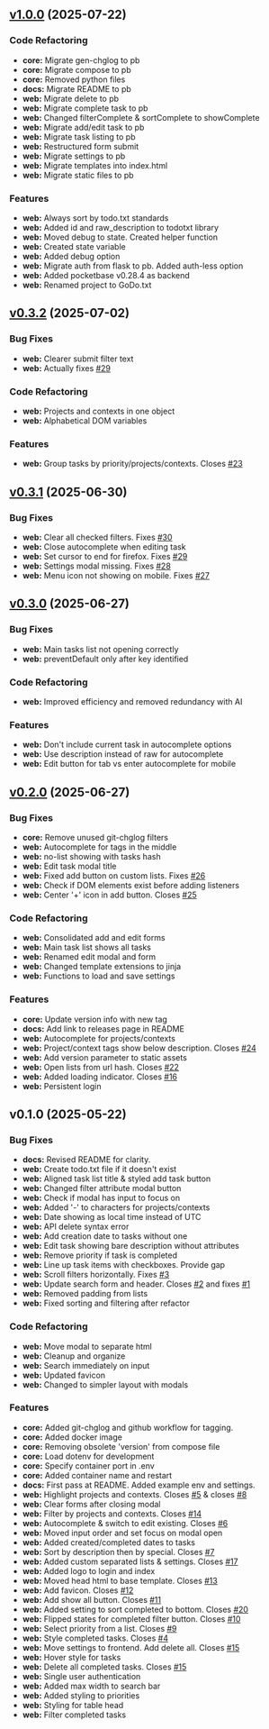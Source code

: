 
<a name="v1.0.0"></a>
## [v1.0.0](https://github.com/aleyoscar/groctxt/compare/v0.3.2...v1.0.0) (2025-07-22)

### Code Refactoring

* **core:** Migrate gen-chglog to pb
* **core:** Migrate compose to pb
* **core:** Removed python files
* **docs:** Migrate README to pb
* **web:** Migrate delete to pb
* **web:** Migrate complete task to pb
* **web:** Changed filterComplete & sortComplete to showComplete
* **web:** Migrate add/edit task to pb
* **web:** Migrate task listing to pb
* **web:** Restructured form submit
* **web:** Migrate settings to pb
* **web:** Migrate templates into index.html
* **web:** Migrate static files to pb

### Features

* **web:** Always sort by todo.txt standards
* **web:** Added id and raw_description to todotxt library
* **web:** Moved debug to state. Created helper function
* **web:** Created state variable
* **web:** Added debug option
* **web:** Migrate auth from flask to pb. Added auth-less option
* **web:** Added pocketbase v0.28.4 as backend
* **web:** Renamed project to GoDo.txt


<a name="v0.3.2"></a>
## [v0.3.2](https://github.com/aleyoscar/groctxt/compare/v0.3.1...v0.3.2) (2025-07-02)

### Bug Fixes

* **web:** Clearer submit filter text
* **web:** Actually fixes [#29](https://github.com/aleyoscar/groctxt/issues/29)

### Code Refactoring

* **web:** Projects and contexts in one object
* **web:** Alphabetical DOM variables

### Features

* **web:** Group tasks by priority/projects/contexts. Closes [#23](https://github.com/aleyoscar/groctxt/issues/23)


<a name="v0.3.1"></a>
## [v0.3.1](https://github.com/aleyoscar/groctxt/compare/v0.3.0...v0.3.1) (2025-06-30)

### Bug Fixes

* **web:** Clear all checked filters. Fixes [#30](https://github.com/aleyoscar/groctxt/issues/30)
* **web:** Close autocomplete when editing task
* **web:** Set cursor to end for firefox. Fixes [#29](https://github.com/aleyoscar/groctxt/issues/29)
* **web:** Settings modal missing. Fixes [#28](https://github.com/aleyoscar/groctxt/issues/28)
* **web:** Menu icon not showing on mobile. Fixes [#27](https://github.com/aleyoscar/groctxt/issues/27)


<a name="v0.3.0"></a>
## [v0.3.0](https://github.com/aleyoscar/groctxt/compare/v0.2.0...v0.3.0) (2025-06-27)

### Bug Fixes

* **web:** Main tasks list not opening correctly
* **web:** preventDefault only after key identified

### Code Refactoring

* **web:** Improved efficiency and removed redundancy with AI

### Features

* **web:** Don't include current task in autocomplete options
* **web:** Use description instead of raw for autocomplete
* **web:** Edit button for tab vs enter autocomplete for mobile


<a name="v0.2.0"></a>
## [v0.2.0](https://github.com/aleyoscar/groctxt/compare/v0.1.0...v0.2.0) (2025-06-27)

### Bug Fixes

* **core:** Remove unused git-chglog filters
* **web:** Autocomplete for tags in the middle
* **web:** no-list showing with tasks hash
* **web:** Edit task modal title
* **web:** Fixed add button on custom lists. Fixes [#26](https://github.com/aleyoscar/groctxt/issues/26)
* **web:** Check if DOM elements exist before adding listeners
* **web:** Center '+' icon in add button. Closes [#25](https://github.com/aleyoscar/groctxt/issues/25)

### Code Refactoring

* **web:** Consolidated add and edit forms
* **web:** Main task list shows all tasks
* **web:** Renamed edit modal and form
* **web:** Changed template extensions to jinja
* **web:** Functions to load and save settings

### Features

* **core:** Update version info with new tag
* **docs:** Add link to releases page in README
* **web:** Autocomplete for projects/contexts
* **web:** Project/context tags show below description. Closes [#24](https://github.com/aleyoscar/groctxt/issues/24)
* **web:** Add version parameter to static assets
* **web:** Open lists from url hash. Closes [#22](https://github.com/aleyoscar/groctxt/issues/22)
* **web:** Added loading indicator. Closes [#16](https://github.com/aleyoscar/groctxt/issues/16)
* **web:** Persistent login


<a name="v0.1.0"></a>
## v0.1.0 (2025-05-22)

### Bug Fixes

* **docs:** Revised README for clarity.
* **web:** Create todo.txt file if it doesn't exist
* **web:** Aligned task list title & styled add task button
* **web:** Changed filter attribute modal button
* **web:** Check if modal has input to focus on
* **web:** Added '-' to characters for projects/contexts
* **web:** Date showing as local time instead of UTC
* **web:** API delete syntax error
* **web:** Add creation date to tasks without one
* **web:** Edit task showing bare description without attributes
* **web:** Remove priority if task is completed
* **web:** Line up task items with checkboxes. Provide gap
* **web:** Scroll filters horizontally. Fixes [#3](https://github.com/aleyoscar/groctxt/issues/3)
* **web:** Update search form and header. Closes [#2](https://github.com/aleyoscar/groctxt/issues/2) and fixes [#1](https://github.com/aleyoscar/groctxt/issues/1)
* **web:** Removed padding from lists
* **web:** Fixed sorting and filtering after refactor

### Code Refactoring

* **web:** Move modal to separate html
* **web:** Cleanup and organize
* **web:** Search immediately on input
* **web:** Updated favicon
* **web:** Changed to simpler layout with modals

### Features

* **core:** Added git-chglog and github workflow for tagging.
* **core:** Added docker image
* **core:** Removing obsolete 'version' from compose file
* **core:** Load dotenv for development
* **core:** Specify container port in .env
* **core:** Added container name and restart
* **docs:** First pass at README. Added example env and settings.
* **web:** Highlight projects and contexts. Closes [#5](https://github.com/aleyoscar/groctxt/issues/5) & closes [#8](https://github.com/aleyoscar/groctxt/issues/8)
* **web:** Clear forms after closing modal
* **web:** Filter by projects and contexts. Closes [#14](https://github.com/aleyoscar/groctxt/issues/14)
* **web:** Autocomplete & switch to edit existing. Closes [#6](https://github.com/aleyoscar/groctxt/issues/6)
* **web:** Moved input order and set focus on modal open
* **web:** Added created/completed dates to tasks
* **web:** Sort by description then by special. Closes [#7](https://github.com/aleyoscar/groctxt/issues/7)
* **web:** Added custom separated lists & settings. Closes [#17](https://github.com/aleyoscar/groctxt/issues/17)
* **web:** Added logo to login and index
* **web:** Moved head html to base template. Closes [#13](https://github.com/aleyoscar/groctxt/issues/13)
* **web:** Add favicon. Closes [#12](https://github.com/aleyoscar/groctxt/issues/12)
* **web:** Add show all button. Closes [#11](https://github.com/aleyoscar/groctxt/issues/11)
* **web:** Added setting to sort completed to bottom. Closes [#20](https://github.com/aleyoscar/groctxt/issues/20)
* **web:** Flipped states for completed filter button. Closes [#10](https://github.com/aleyoscar/groctxt/issues/10)
* **web:** Select priority from a list. Closes [#9](https://github.com/aleyoscar/groctxt/issues/9)
* **web:** Style completed tasks. Closes [#4](https://github.com/aleyoscar/groctxt/issues/4)
* **web:** Move settings to frontend. Add delete all. Closes [#15](https://github.com/aleyoscar/groctxt/issues/15)
* **web:** Hover style for tasks
* **web:** Delete all completed tasks. Closes [#15](https://github.com/aleyoscar/groctxt/issues/15)
* **web:** Single user authentication
* **web:** Added max width to search bar
* **web:** Added styling to priorities
* **web:** Styling for table head
* **web:** Filter completed tasks

